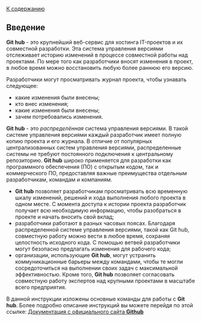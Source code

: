 [К содержанию](./redme.md)

## Введение  


**Git hub** - это крупнейший веб-сервис для хостинга IT-проектов и их совместной разработки. Эта
система управления версиями отслеживает историю изменений в процессе совместной работы над проектами. По мере того как разработчики вносят изменения в проект, в любое время можно восстановить любую более раннюю его версию.

Разработчики могут просматривать журнал проекта, чтобы узнавать следующее:

+ какие изменения были внесены;
+ кто внес изменения;
+ какие изменения были внесены;
+ зачем потребовались изменения.

 **Git hub** - это _распределённая_ система управления версиями. В такой системе управления версиями каждый разработчик имеет полную копию проекта и его журнала. В отличие от популярных централизованных систем управления версиями, распределенные системы не требуют постоянного подключения к центральному репозиторию. 
__Git hub__ широко применяется для разработки как программного обеспечения (ПО) с открытым кодом, так и коммерческого ПО, предоставляя важные преимущества отдельным разработчикам, командам и компаниям.

- __Git hub__ позволяет разработчикам просматривать всю временную шкалу изменений, решений и хода выполнения любого проекта в одном месте. С момента доступа к истории проекта разработчик получает всю необходимую информацию, чтобы разобраться в проекте и начать вносить свой вклад;
- разработчики работают в разных часовых поясах. Благодаря распределенной системе управления версиями, такой как Git hub, совместную работу можно вести в любое время, сохраняя целостность исходного кода. С помощью ветвей разработчики могут безопасно предлагать изменения для рабочего кода;
- организации, использующие __Git hub__, могут устранить коммуникационные барьеры между командами, чтобы те могли сосредоточиться на выполнении своих задач с максимальной эффективностью. Кроме того, __Git hub__ позволяет согласовать совместную работу экспертов над крупными проектами в масштабе всего предприятия.

В данной инструкции изложены основные команды для работы с __Git hub__. Более подробно описание инструкций вы можете перейдя по этой ссылке:
[Документация с официального сайта **Github**](https://docs.github.com/ru/get-started/using-git/about-git "вперед на Github!") 